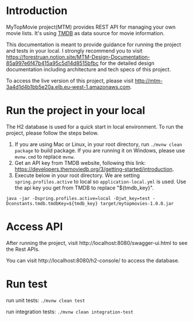 # Introduction
MyTopMovie project(MTM) provides REST API for managing your own movie lists. It's using [TMDB](https://developers.themoviedb.org/3/getting-started/introduction) as data source for movie information.

This documentation is meant to provide guidance for running the project and tests in your local. I strongly recommend you to visit https://forestruan.notion.site/MTM-Design-Documentation-85a997e6f47b415a95c5d14d8515bfbc for the detailed design documentation including architecture and tech specs of this project.

To access the live version of this project, please visit http://mtm-3a4d1d4b1bb5e20a.elb.eu-west-1.amazonaws.com.

# Run the project in your local
The H2 database is used for a quick start in local environment. To run the project, please follow the steps below.

1. If you are using Mac or Linux, in your root directory, run `./mvnw clean package` to build package. If you are running it on Windows, please use `mvnw.cmd` to replace `mvnw`.
2. Get an API key from TMDB website, following this link: https://developers.themoviedb.org/3/getting-started/introduction.
3. Execute below in your root directory. We are setting `spring.profiles.active` to local so `application-local.yml` is used. Use the api key you get from TMDB to replace "${tmdb_key}".

```
java -jar -Dspring.profiles.active=local -Djwt_key=test -Dconstants.tmdb.tmdbKey=${tmdb_key} target/mytopmovies-1.0.0.jar
```

# Access API

After running the project, visit http://localhost:8080/swagger-ui.html to see the Rest APIs.

You can visit http://localhost:8080/h2-console/ to access the database.

# Run test
run unit tests: `./mvnw clean test`

run integration tests: `./mvnw clean integration-test`